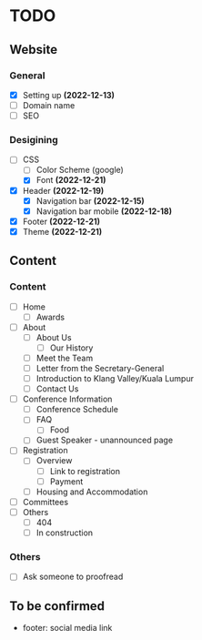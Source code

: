 # TODO

## Website

### General
- [x] Setting up **(2022-12-13)**
- [ ] Domain name
- [ ] SEO

### Desigining
- [ ] CSS
    - [ ] Color Scheme (google)
    - [x] Font **(2022-12-21)**
- [x] Header **(2022-12-19)**
    - [x] Navigation bar **(2022-12-15)**
    - [x] Navigation bar mobile **(2022-12-18)**
- [x] Footer **(2022-12-21)**
- [x] Theme **(2022-12-21)**

## Content

### Content
- [ ] Home
    - [ ] Awards
- [ ] About
    - [ ] About Us
        - [ ] Our History
    - [ ] Meet the Team
    - [ ] Letter from the Secretary-General
    - [ ] Introduction to Klang Valley/Kuala Lumpur
    - [ ] Contact Us
- [ ] Conference Information
    - [ ] Conference Schedule
    - [ ] FAQ
        - [ ] Food
    - [ ] Guest Speaker - unannounced page
- [ ] Registration
    - [ ] Overview
        - [ ] Link to registration
        - [ ] Payment
    - [ ] Housing and Accommodation
- [ ] Committees 
- [ ] Others
    - [ ] 404
    - [ ] In construction

### Others
- [ ] Ask someone to proofread

## To be confirmed
- footer: social media link
